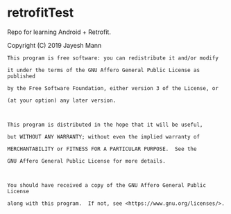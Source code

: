 # retrofitTest
 Repo for learning Android + Retrofit.
 
 Copyright (C) 2019  Jayesh Mann



    This program is free software: you can redistribute it and/or modify

    it under the terms of the GNU Affero General Public License as published

    by the Free Software Foundation, either version 3 of the License, or

    (at your option) any later version.



    This program is distributed in the hope that it will be useful,

    but WITHOUT ANY WARRANTY; without even the implied warranty of

    MERCHANTABILITY or FITNESS FOR A PARTICULAR PURPOSE.  See the

    GNU Affero General Public License for more details.



    You should have received a copy of the GNU Affero General Public License

    along with this program.  If not, see <https://www.gnu.org/licenses/>.


